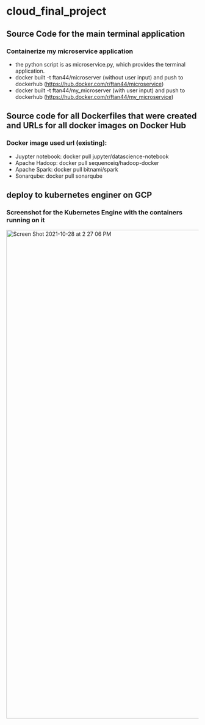 # cloud_final_project

## Source Code for the main terminal application
### Containerize my microservice application
- the python script is as microservice.py, which provides the terminal application.
- docker built -t ftan44/microserver (without user input) and push to dockerhub (https://hub.docker.com/r/ftan44/microservice)
- docker built -t ftan44/my_microserver (with user input) and push to dockerhub (https://hub.docker.com/r/ftan44/my_microservice)


## Source code for all Dockerfiles that were created and URLs for all docker images on Docker Hub
### Docker image used url (existing):
- Juypter notebook: docker pull jupyter/datascience-notebook
- Apache Hadoop: docker pull sequenceiq/hadoop-docker
- Apache Spark: docker pull bitnami/spark
- Sonarqube: docker pull sonarqube

## deploy to kubernetes enginer on GCP
### Screenshot for the Kubernetes Engine with the containers running on it
<img width="1280" alt="Screen Shot 2021-10-28 at 2 27 06 PM" src="https://user-images.githubusercontent.com/60454133/139333340-bc9f59c6-5db7-456b-a4c8-0ff6165ad745.png">
